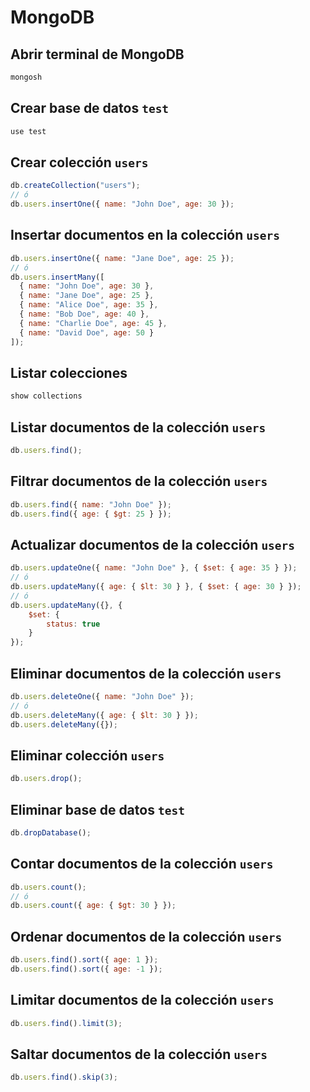 # MongoDB

## Abrir terminal de MongoDB

```bash
mongosh
```

## Crear base de datos `test`

```bash
use test
```

## Crear colección `users`

```javascript
db.createCollection("users");
// ó
db.users.insertOne({ name: "John Doe", age: 30 });
```

## Insertar documentos en la colección `users`

```javascript
db.users.insertOne({ name: "Jane Doe", age: 25 });
// ó
db.users.insertMany([
  { name: "John Doe", age: 30 },
  { name: "Jane Doe", age: 25 },
  { name: "Alice Doe", age: 35 },
  { name: "Bob Doe", age: 40 },
  { name: "Charlie Doe", age: 45 },
  { name: "David Doe", age: 50 }
]);
```

## Listar colecciones

```javascript
show collections
```

## Listar documentos de la colección `users`

```javascript
db.users.find();
```

## Filtrar documentos de la colección `users`

```javascript
db.users.find({ name: "John Doe" });
db.users.find({ age: { $gt: 25 } });
```

## Actualizar documentos de la colección `users`

```javascript
db.users.updateOne({ name: "John Doe" }, { $set: { age: 35 } });
// ó
db.users.updateMany({ age: { $lt: 30 } }, { $set: { age: 30 } });
// ó
db.users.updateMany({}, {
    $set: {
        status: true
    }
});
```

## Eliminar documentos de la colección `users`

```javascript
db.users.deleteOne({ name: "John Doe" });
// ó
db.users.deleteMany({ age: { $lt: 30 } });
db.users.deleteMany({});
```

## Eliminar colección `users`

```javascript
db.users.drop();
```

## Eliminar base de datos `test`

```javascript
db.dropDatabase();
```

## Contar documentos de la colección `users`

```javascript
db.users.count();
// ó
db.users.count({ age: { $gt: 30 } });
```

## Ordenar documentos de la colección `users`

```javascript
db.users.find().sort({ age: 1 });
db.users.find().sort({ age: -1 });
```

## Limitar documentos de la colección `users`

```javascript
db.users.find().limit(3);
```

## Saltar documentos de la colección `users`

```javascript
db.users.find().skip(3);
```